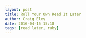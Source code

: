 ```yaml
---  
layout: post 
title: Roll Your Own Read It Later
author: Craig Eley 
date: 2016-04-15 15:18
tags: [read later, ruby]
---
```


